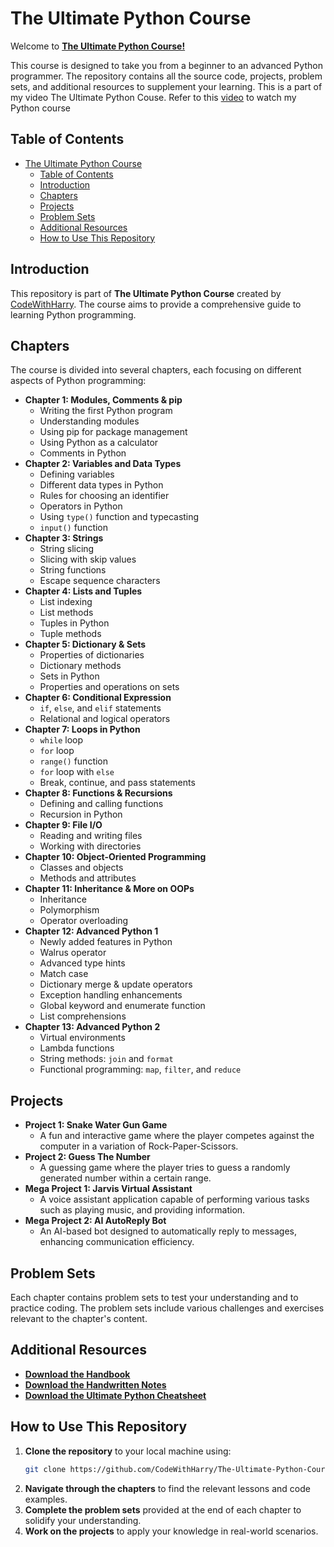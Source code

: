 # The Ultimate Python Course

Welcome to [**The Ultimate Python Course!**](https://youtu.be/UrsmFxEIp5k)

This course is designed to take you from a  beginner to an advanced Python programmer. The repository contains all the source code, projects, problem sets, and additional resources to supplement your learning.
This is a part of my video The Ultimate Python Couse. Refer to this [video](https://youtu.be/UrsmFxEIp5k) to watch my Python course

## Table of Contents

- [The Ultimate Python Course](#the-ultimate-python-course)
  - [Table of Contents](#table-of-contents)
  - [Introduction](#introduction)
  - [Chapters](#chapters)
  - [Projects](#projects)
  - [Problem Sets](#problem-sets)
  - [Additional Resources](#additional-resources)
  - [How to Use This Repository](#how-to-use-this-repository)

## Introduction

This repository is part of **The Ultimate Python Course** created by [CodeWithHarry](https://www.codewithharry.com/). The course aims to provide a comprehensive guide to learning Python programming.

## Chapters

The course is divided into several chapters, each focusing on different aspects of Python programming:

- **Chapter 1: Modules, Comments & pip**
  - Writing the first Python program
  - Understanding modules
  - Using pip for package management
  - Using Python as a calculator
  - Comments in Python
- **Chapter 2: Variables and Data Types**
  - Defining variables
  - Different data types in Python
  - Rules for choosing an identifier
  - Operators in Python
  - Using `type()` function and typecasting
  - `input()` function
- **Chapter 3: Strings**
  - String slicing
  - Slicing with skip values
  - String functions
  - Escape sequence characters
- **Chapter 4: Lists and Tuples**
  - List indexing
  - List methods
  - Tuples in Python
  - Tuple methods
- **Chapter 5: Dictionary & Sets**
  - Properties of dictionaries
  - Dictionary methods
  - Sets in Python
  - Properties and operations on sets
- **Chapter 6: Conditional Expression**
  - `if`, `else`, and `elif` statements
  - Relational and logical operators
- **Chapter 7: Loops in Python**
  - `while` loop
  - `for` loop
  - `range()` function
  - `for` loop with `else`
  - Break, continue, and pass statements
- **Chapter 8: Functions & Recursions**
  - Defining and calling functions
  - Recursion in Python
- **Chapter 9: File I/O**
  - Reading and writing files
  - Working with directories
- **Chapter 10: Object-Oriented Programming**
  - Classes and objects
  - Methods and attributes
- **Chapter 11: Inheritance & More on OOPs**
  - Inheritance
  - Polymorphism
  - Operator overloading
- **Chapter 12: Advanced Python 1**
  - Newly added features in Python
  - Walrus operator
  - Advanced type hints
  - Match case
  - Dictionary merge & update operators
  - Exception handling enhancements
  - Global keyword and enumerate function
  - List comprehensions
- **Chapter 13: Advanced Python 2**
  - Virtual environments
  - Lambda functions
  - String methods: `join` and `format`
  - Functional programming: `map`, `filter`, and `reduce`

## Projects

- **Project 1: Snake Water Gun Game**
  - A fun and interactive game where the player competes against the computer in a variation of Rock-Paper-Scissors.
- **Project 2: Guess The Number**
  - A guessing game where the player tries to guess a randomly generated number within a certain range.
- **Mega Project 1: Jarvis Virtual Assistant**
  - A voice assistant application capable of performing various tasks such as playing music, and providing information.
- **Mega Project 2: AI AutoReply Bot**
  - An AI-based bot designed to automatically reply to messages, enhancing communication efficiency.

## Problem Sets

Each chapter contains problem sets to test your understanding and to practice coding. The problem sets include various challenges and exercises relevant to the chapter's content.

## Additional Resources

- **[Download the Handbook](https://github.com/OmTheWhiteHat/CodeWithHarry-Ultimate-Python-Course/blob/main/The%20Ultimate%20Python%20Handbook.pdf)**
- **[Download the Handwritten Notes](https://github.com/OmTheWhiteHat/CodeWithHarry-Ultimate-Python-Course/blob/main/)**
- **[Download the Ultimate Python Cheatsheet](https://www.codewithharry.com/blogpost/python-cheatsheet/)**

## How to Use This Repository

1. **Clone the repository** to your local machine using:
   ```sh
   git clone https://github.com/CodeWithHarry/The-Ultimate-Python-Course.git
   ```
2. **Navigate through the chapters** to find the relevant lessons and code examples.
3. **Complete the problem sets** provided at the end of each chapter to solidify your understanding.
4. **Work on the projects** to apply your knowledge in real-world scenarios.
